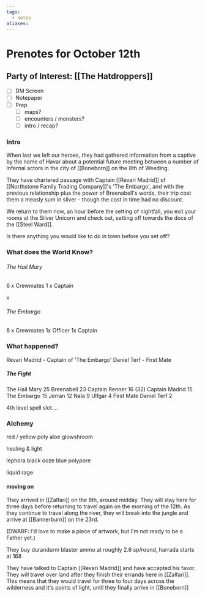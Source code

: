```yaml
---
tags:
  - notes
aliases:
---
```


# Prenotes for October 12th
## Party of Interest: [[The Hatdroppers]]
- [ ] DM Screen
- [ ] Notepaper
- [ ] Prep
	- [ ] maps?
	- [ ] encounters / monsters?
	- [ ] intro / recap?

### Intro

When last we left our heroes, they had gathered information from a captive by the name of Havar about a potential future meeting between a number of Infernal actors in the city of [[Boneborn]] on the 8th of Weeding.

They have chartered passage with Captain [[Revari Madrid]] of [[Northstone Family Trading Company]]'s 'The Embargo', and with the previous relationship plus the power of Breenabell's words, their trip cost them a measly sum in silver - though the cost in time had no discount.

We return to them now, an hour before the setting of nightfall, you exit your rooms at the Silver Unicorn and check out, setting off towards the docs of the [[Steel Ward]].

Is there anything you would like to do in town before you set off?

### What does the World Know?
###### The Hail Mary
6 x Crewmates
1 x Captain

v

###### The Embargo
8 x Crewmates
1x Officer
1x Captain

### What happened?

Revari Madrid - Captain of 'The Embargo'
Daniel Terf - First Mate

##### The Fight
The Hail Mary 25
Breenabell 23
Captain Renner 16 (32)
Captain Madrid 15 
The Embargo 15
Jerran 12
Nala 9
Ulfgar 4
First Mate Daniel Terf 2

4th level spell slot....

### Alchemy
red / yellow poly
aloe
glowshroom

healing & light

lephora
black ooze
blue polypore

liquid rage

#### moving on

They arrived in [[Zalfari]] on the 8th, around midday. They will stay here for three days before returning to travel again on the morning of the 12th. As they continue to travel along the river, they will break into the jungle and arrive at [[Bannerburn]] on the 23rd.

(DWARF: I'd love to make a piece of artwork, but I'm not ready to be a Father yet.)

They buy durandurm blaster ammo at roughly 2.6 sp/round, harrada starts at 168

They have talked to Captain [[Revari Madrid]] and have accepted his favor. They will travel over land after they finish their errands here in [[Zalfari]]. This means that they would travel for three to four days across the wilderness and it's points of light, until they finally arrive in [[Boneborn]]